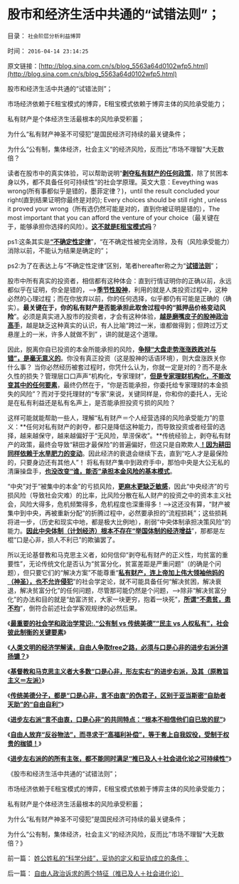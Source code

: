 # 股市和经济生活中共通的“试错法则”；

目录： `社会阶层分析利益博羿` 

时间： `2016-04-14 23:14:25` 

原文链接：[http://blog.sina.com.cn/s/blog_5563a64d0102wfp5.html](http://blog.sina.com.cn/s/blog_5563a64d0102wfp5.html)

股市和经济生活中共通的“试错法则”；

市场经济依赖于E租宝模式的博弈，E租宝模式依赖于博弈主体的风险承受能力；

私有财产是个体经济生活最根本的风险承受积蓄；

为什么“私有财产神圣不可侵犯”是国民经济可持续的最关键条件；

为什么“公有制，集体经济，社会主义“的经济风险，反而比”市场不理智“大无数倍？

读者在股市中的真实体验，可以帮助说明“[**剥夺私有财产的任何政策**](../../../2013/7/23/传统哲学可以歪曲一切事实，将自然转型重新扭向传统体制；.md)，除了贫困本身以外，都不具备任何可持续性”的社会学原理。英文大意：Eeveything
was wrong(所有事都似乎是错的，墨菲定律？)，until the result concluded your
right(直到结果证明你最终是对的); Every choices should be still right , unless
it proved your wrong（所有选仍然可能是对的，直到你被证明是错的），The most important that
you can afford the venture of your choice（最关键在于，能够承担你选择的风险）。[**这不就是E租宝模式吗**](../../../2016/1/19/在全局变量限定下，考察中国股市的E租宝模式；.md)？

ps1:这条其实是[**“不确定性定律**](../../../2009/4/3/流动性定律，风险利润和不确定性.md)”，“在不确定性被完全消除，及有（风险承受能力）消除以前，不能认为结果是确定的”；

ps2:为了在表达上与“不确定性定律”区别，笔者hereafter称之为“[**试错法则**](../../../2010/1/25/投机是创造社会价值的唯一途径.md)”；

股市中所有真实的投资者，相信都有这种体会：直到行情证明你的正确以前，永远都似乎在证明，你全是错的，——>[**季节性股神**](../../../2011/12/28/天灾人祸妖孽生；凡有股灾多股神；.md)，利用的就是人类投资过程中，这种必然的心理过程；而在你放弃以前，你的任何选择，似乎都仍有可能是正确的（确实）。**最关键在于，你的私有财产是否能承担此取舍过程中的“抵押品价格变动风险**”。必须是真实进入股市的投资者，才会有这种体验，[**越是磨嘴皮子的股神政治高手**](../../../2013/6/18/职业股神的四大专业原则；.md)，越是缺乏这种真实的认识，有人比喻“跨过一米，谁都做得到；但跨过万丈悬崖上的一米，许多人就做不到”
，讲的就是这个道理。

因此，脱离你自已投资的本金所能承担的风险，[**争辩“大盘走势涨涨跌跌对与错”，是毫无意义的**](../../../2012/1/6/技术分析绝对化的政治意义和股神的奋斗.md)。你没有真正投资（这是股神的话语环境），则大盘涨跌关你什么事？
当你必然经历被套过程时，你凭什么认为，你就一定是对的？而不是永久性的损失？管理层口口声声“机构化，专家理财”，[**但是专家理财机构化，不能改变其中的任何要素**](../../../2014/3/14/为什么证监会要救市，和死不断气的“机构化”？.md)，最终仍然在于，“你是否能承担，你委托给专家理财的本金损失的风险”？而对于受托理财的“专家”来说，关键同样是，你和你的委托人，无论是在私有利益还是私有名声上，是否能承担投资亏损的风险？

这样可能就能帮助一些人，理解“私有财产＝个人经营选择的风险承受能力”的意义：**任何对私有财产的剥夺，都只是降低这种能力，而导致投资或者经营的选择，越来越保守，越来越偏好于“无风险，旱涝保收”。**传统经验上，剥夺私有财产的政策，最终会导致“耕田才最保险”的普遍偏好，但这只是自欺欺人[**！因为耕田同样依赖于水旱肥力的变动**](../../../2009/1/17/红线危害中国粮食安全：保耕地不如保土壤.md)。因此经济的衰退会继续下去，直到“吃人才是最保险的，只要身边还有其他人”！
将私有财产集中到政府手中，那怕中央是大公无私的清廉操盘手，[**也没改变“谁，能否”承担本金风险的基本模式**](../../../2015/12/23/君子善其事，必先利其器，试刀“土地财政高房价”.md)。

“中央”对于“被集中的本金”的亏损风险，[**更麻木更缺乏敏感**](../../../2014/9/25/只要存在集权，就不可能反腐败，更不可能计算出“腐败的GDP效益”.md)，因此“中央经济”的亏损风险（导致社会灾难）的比率，比风险分散在私人财产的投资之中的资本主义社会，风险大得多，危机频繁得多，危机程度也深重得多！——>这还没有算，“财产被集中到中央，再被重新分配”的折腾过程中，必然要承担的“流程损耗”；这些损耗将进一步，（历史和现实中地，都是极大比例地），削弱“中央体制承担决策风险”的能力。[**因此中央体制（计划经济）根本不存在“举国体制的经济增益**](../../../2014/9/3/中国还在为惨败于甲午，举国叫好“再来一次”.md)”，那都是左棍“口是心非，损人不利已”的欺骗罢了。

所以无论基督教和马克思主义者，如何信仰“剥夺私有财产的正义性，均贫富的重要性”，无论传统文化是否认为“贫富分化，贫富差距是严重问题”（的确是个问题），但只要它们的“解决方案”不能尊重“[**私有财产，连上帝加上伟大领袖他妈的（神圣），也不允许侵犯**](../../../2013/6/21/“私有财产神圣不可侵犯”是民主战胜民粹的定海神针.md)”的社会学定论，就不可能具备任何“解决贫困，解决衰退，解决贫富分化”的任何问题，尽管那可能仍然是个问题，——>除非“解决贫富分化”的办法和目的就是“劫富济贫，大家一块更穷，抱着一块死”，[**所谓“不患贫，患不均**](../../../2014/4/20/“人人平等”是基督教社会东传的病毒，以及平均主义的病灶.md)”，倒符合前述社会学客观规律的必然后果。

《[**最重要的社会学和政治学常识:.“公有制 vs 传统美德”“民主 vs
人权私有”，社会彼此制衡的关键要素**](../../../2016/4/6/最重要的社会学和政治学常识：.md)》

《[**人类文明的经济学解读，自由人争取free之路，必须与口是心非的进步右派分道扬镳？**](../../../2016/4/7/”口是心非“的进步右派，是左棍中的绝大多数；.md)》

《[**基督教和马克思主义者大多数“口是心非，形左实右”的进步右派，及其（原教旨主义＝左派）**](../../../2016/4/9/“原教旨＝传统卫道”，“打左灯”所能获得的政治支持.md)》

《[**传统美德分子，都是“口是心非，言不由衷”的伪君子，区别于亚当斯密“自助者天助”的“自由自利”**](../../../2016/4/10/“左派特权自利”，区别于亚当斯密“自助者天助”的“自由自利”.md)》

《[**进步左右派“言不由衷，口是心非”的共同特点：“根本不相信他们自已放的屁”**](../../../2016/4/11/进步左右派“根本不相信他们自已放的屁”.md)》

《[**自由人放弃“反谷物法”，而寻求于“高福利补偿”，等于套上自我奴役，受制于权贵的枷锁！**](../../../2016/4/12/求魔成鬼的“民粹，特权索取，福利主义”.md)》

《[**进步左右派的的所有主张，都不能同时满足“推已及人＋社会进化论之可持续性”**](../../../2016/4/13/自由人政治诉求的两个特征（推已及人＋社会进化论）.md)》

《股市和经济生活中共通的“试错法则”；

市场经济依赖于E租宝模式的博弈，E租宝模式依赖于博弈主体的风险承受能力；

私有财产是个体经济生活最根本的风险承受积蓄；

为什么“私有财产神圣不可侵犯”是国民经济可持续的最关键条件；

为什么“公有制，集体经济，社会主义“的经济风险，反而比”市场不理智“大无数倍？》

前一篇： [姓公姓私的“科学分歧”，妥协的定义和妥协成立的条件；](../../../2016/4/16/姓公姓私的“科学分歧”，妥协的定义和妥协成立的条件；.md)

后一篇： [自由人政治诉求的两个特征（推已及人＋社会进化论）](../../../2016/4/13/自由人政治诉求的两个特征（推已及人＋社会进化论）.md)

